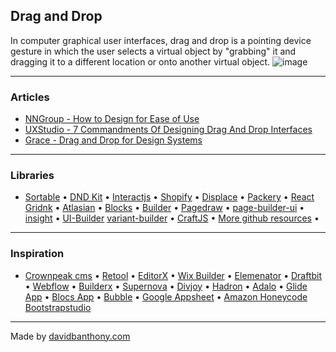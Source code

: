 ## Drag and Drop

In computer graphical user interfaces, drag and drop is a pointing device gesture in which the user selects a virtual object by "grabbing" it and dragging it to a different location or onto another virtual object.
![image](https://miro.medium.com/max/2862/1*bXCSaXR9_ky8vZyIIBwNgw.png)

---

### Articles
- [NNGroup - How to Design for Ease of Use](https://www.nngroup.com/articles/drag-drop/)
- [UXStudio - 7 Commandments Of Designing Drag And Drop Interfaces
](https://uxstudioteam.com/ux-blog/drag-and-drop-interface/)
- [Grace - Drag and Drop for Design Systems
](https://uxdesign.cc/drag-and-drop-for-design-systems-8d40502eb26d)

---

### Libraries
- [Sortable](https://sortablejs.github.io/Sortable/#grid) •
[DND Kit](https://github.com/clauderic/dnd-kit) •
[Interactjs](https://interactjs.io/) •
[Shopify](https://shopify.github.io/draggable/examples/) •
[Displace](https://catc.github.io/displace/#demo) •
[Packery](https://packery.metafizzy.co/) •
[React Gridnk](https://github.com/STRML/react-grid-layout) •
[Atlasian](https://github.com/atlassian/react-beautiful-dnd) •
[Blocks](https://github.com/blocks/blocks) •
[Builder](https://github.com/BuilderIO/builder) •
[Pagedraw](https://github.com/Pagedraw/pagedraw) •
[page-builder-ui](https://github.com/philipnewcomer/page-builder-ui) •
[insight](https://github.com/insiight/ant-design-theme-builder) •
[UI-Builder](https://github.com/iwangbowen/UI-Builder)
[variant-builder](http://www.mediumra.re/pangaea/variant/builder.html) •
[CraftJS](https://github.com/prevwong/craft.js) •
[More github resources](https://github.com/search?q=drag+and+drop) •

---

### Inspiration
- [Crownpeak cms](https://crownpeak.com/) •
[Retool](https://retool.com/) •
[EditorX](https://www.editorx.com/) •
[Wix Builder](https://www.wix.com/) •
[Elemenator](https://elementor.com/) •
[Draftbit](https://draftbit.com/) •
[Webflow](https://webflow.com/) •
[Builderx](https://builderx.io/) •
[Supernova](https://www.supernova.io/) •
[Divjoy](https://divjoy.com/) •
[Hadron](https://hadron.app/) •
[Adalo](https://www.adalo.com/) •
[Glide App](https://www.glideapps.com/) •
[Blocs App](https://blocsapp.com/) •
[Bubble](https://bubble.io/) •
[Google Appsheet](https://www.appsheet.com/) •
[Amazon Honeycode](https://www.honeycode.aws/)
[Bootstrapstudio](https://bootstrapstudio.io/)

---

Made by [davidbanthony.com](https://davidbanthony.com)

